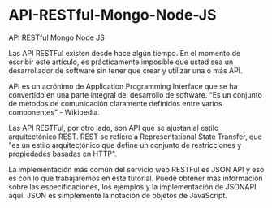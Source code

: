 # API-RESTful-Mongo-Node-JS
API RESTful Mongo Node JS


Las API RESTFul existen desde hace algún tiempo. En el momento de escribir este artículo, es prácticamente imposible que usted sea un desarrollador de software sin tener que crear y utilizar una o más API.

API es un acrónimo de Application Programming Interface que se ha convertido en una parte integral del desarrollo de software. “Es un conjunto de métodos de comunicación claramente definidos entre varios componentes” - Wikipedia.

Las API RESTFul, por otro lado, son API que se ajustan al estilo arquitectónico REST. REST se refiere a Representational State Transfer, que "es un estilo arquitectónico que define un conjunto de restricciones y propiedades basadas en HTTP".

La implementación más común del servicio web RESTFul es JSON API y eso es con lo que trabajaremos en este tutorial. Puede obtener más información sobre las especificaciones, los ejemplos y la implementación de JSONAPI aquí. JSON es simplemente la notación de objetos de JavaScript.
